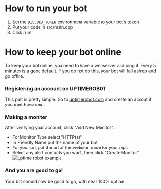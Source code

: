 # How to run your bot

1. Set the `DISCORD_TOKEN` environment variable to your bot's token
2. Put your code in src/main.cpp
3. Click run!


# How to keep your bot online

To keep your bot online, you need to have a webserver and ping it. Every 5 minutes is a good default. If you do not do this, your bot will fall asleep and go offlne.
### Registering an account on UPTIMEROBOT
This part is pretty simple.
Go to [uptimerobot.com](https://uptimerobot.com/) and create an accout if you dont have one.

### Making a moniter
After verifying your account, click "Add New Monitor".
+ For Monitor Type select "HTTP(s)"
+ In Friendly Name put the name of your bot
+ For your url, put the url of the website made for your repl.
+ Select any alert contacts you want, then click "Create Monitor" 
![Uptime robot example](https://i.imgur.com/Qd9LXEy.png)

### And you are good to go!
Your bot should now be good to go, with near 100% uptime.
